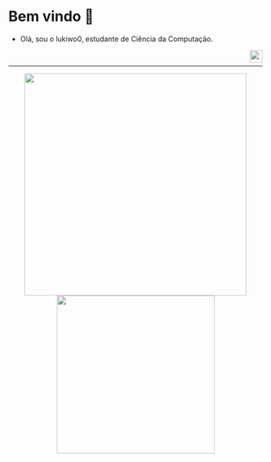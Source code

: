 # Bem vindo 👋

- Olá, sou o lukiwo0, estudante de Ciência da Computação.
  
&nbsp;
<a href="#">
  <img align="right" src="https://komarev.com/ghpvc/?username=Lukiwo0&style=flat-square" height="25" />
</a>

---
<div align="center">
    <img src="https://github-readme-stats.vercel.app/api?username=Lukiwo0&show_icons=true&include_all_commits=true&line_height=20&hide_border=true&theme=graywhite" width="440"/>
    <img src="https://github-readme-stats.vercel.app/api/top-langs/?username=Lukiwo0&layout=compact&theme=graywhite&hide_border=true" width="313" />
</div>
